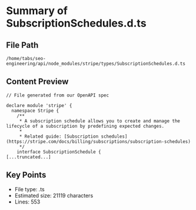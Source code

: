 # Summary of SubscriptionSchedules.d.ts
  
## File Path
`/home/tabs/seo-engineering/api/node_modules/stripe/types/SubscriptionSchedules.d.ts`

## Content Preview
```
// File generated from our OpenAPI spec

declare module 'stripe' {
  namespace Stripe {
    /**
     * A subscription schedule allows you to create and manage the lifecycle of a subscription by predefining expected changes.
     *
     * Related guide: [Subscription schedules](https://stripe.com/docs/billing/subscriptions/subscription-schedules)
     */
    interface SubscriptionSchedule {
[...truncated...]
```

## Key Points
- File type: .ts
- Estimated size: 21119 characters
- Lines: 553
